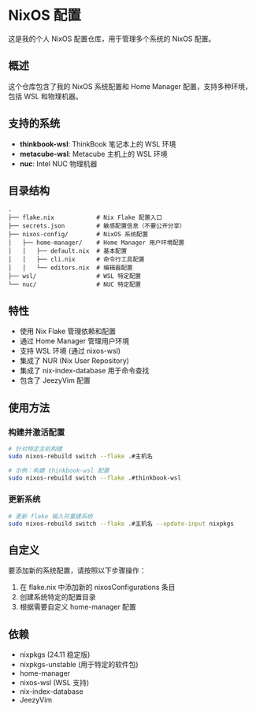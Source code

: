 # NixOS 配置

这是我的个人 NixOS 配置仓库，用于管理多个系统的 NixOS 配置。

## 概述

这个仓库包含了我的 NixOS 系统配置和 Home Manager 配置，支持多种环境，包括 WSL 和物理机器。

## 支持的系统

- **thinkbook-wsl**: ThinkBook 笔记本上的 WSL 环境
- **metacube-wsl**: Metacube 主机上的 WSL 环境
- **nuc**: Intel NUC 物理机器

## 目录结构

```
.
├── flake.nix            # Nix Flake 配置入口
├── secrets.json         # 敏感配置信息（不要公开分享）
├── nixos-config/        # NixOS 系统配置
│   ├── home-manager/    # Home Manager 用户环境配置
│   │   ├── default.nix  # 基本配置
│   │   ├── cli.nix      # 命令行工具配置
│   │   └── editors.nix  # 编辑器配置
├── wsl/                 # WSL 特定配置
└── nuc/                 # NUC 特定配置
```

## 特性

- 使用 Nix Flake 管理依赖和配置
- 通过 Home Manager 管理用户环境
- 支持 WSL 环境 (通过 nixos-wsl)
- 集成了 NUR (Nix User Repository)
- 集成了 nix-index-database 用于命令查找
- 包含了 JeezyVim 配置

## 使用方法

### 构建并激活配置

```bash
# 针对特定主机构建
sudo nixos-rebuild switch --flake .#主机名

# 示例：构建 thinkbook-wsl 配置
sudo nixos-rebuild switch --flake .#thinkbook-wsl
```

### 更新系统

```bash
# 更新 flake 输入并重建系统
sudo nixos-rebuild switch --flake .#主机名 --update-input nixpkgs
```

## 自定义

要添加新的系统配置，请按照以下步骤操作：

1. 在 flake.nix 中添加新的 nixosConfigurations 条目
2. 创建系统特定的配置目录
3. 根据需要自定义 home-manager 配置

## 依赖

- nixpkgs (24.11 稳定版)
- nixpkgs-unstable (用于特定的软件包)
- home-manager
- nixos-wsl (WSL 支持)
- nix-index-database
- JeezyVim
